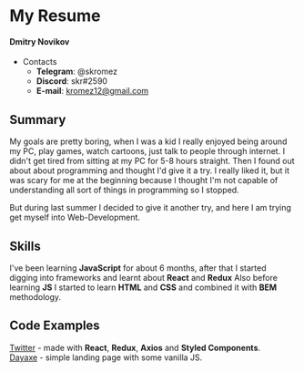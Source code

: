 # My Resume

#### Dmitry Novikov
* Contacts
    * __Telegram__: @skromez
    * __Discord__: skr#2590
    * __E-mail__: kromez12@gmail.com

## Summary
My goals are pretty boring, when I was a kid
I really enjoyed being around my PC, play games,
watch cartoons, just talk to people through internet.
I didn't get tired from sitting at my PC for 5-8 hours straight.
Then I found out about about programming and thought
I'd give it a try. I really liked it, but it was scary
for me at the beginning because I thought I'm not capable of
understanding all sort of things in programming so I stopped.

But during last summer I decided to give it another try, and here I am trying get myself into
Web-Development.


## Skills
I've been learning __JavaScript__ for about 6 months,
after that I started digging into frameworks and learnt about __React__ and __Redux__
Also before learning __JS__ I started to learn __HTML__ and __CSS__
and combined it with __BEM__ methodology.

## Code Examples

[Twitter](https://github.com/skromez/twitter) - made with __React__, __Redux__, __Axios__ and
__Styled Components__.  
[Dayaxe](https://github.com/skromez/dayaxe) - simple landing page with some vanilla JS.
